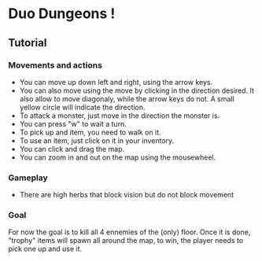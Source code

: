 # Duo Dungeons !
## Tutorial
### Movements and actions
* You can move up down left and right, using the arrow keys.
* You can also move using the move by clicking in the direction desired. It also allow to move diagonaly, while the arrow keys do not. A small yellow circle will indicate the direction.
* To attack a monster, just move in the direction the monster is.
* You can press "w" to wait a turn.
* To pick up and item, you need to walk on it.
* To use an item, just click on it in your inventory.
* You can click and drag the map.
* You can zoom in and out on the map using the mousewheel.
### Gameplay
* There are high herbs that block vision but do not block movement

### Goal
For now the goal is to kill all 4 ennemies of the (only) floor. Once it is done, "trophy" items will spawn all around the map, to win, the player needs to pick one up and use it.
